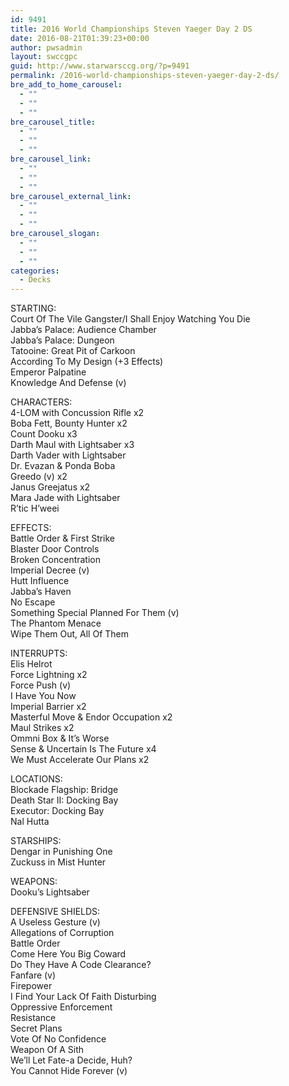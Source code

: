 ```yaml
---
id: 9491
title: 2016 World Championships Steven Yaeger Day 2 DS
date: 2016-08-21T01:39:23+00:00
author: pwsadmin
layout: swccgpc
guid: http://www.starwarsccg.org/?p=9491
permalink: /2016-world-championships-steven-yaeger-day-2-ds/
bre_add_to_home_carousel:
  - ""
  - ""
  - ""
bre_carousel_title:
  - ""
  - ""
  - ""
bre_carousel_link:
  - ""
  - ""
  - ""
bre_carousel_external_link:
  - ""
  - ""
  - ""
bre_carousel_slogan:
  - ""
  - ""
  - ""
categories:
  - Decks
---
```

STARTING:  
Court Of The Vile Gangster/I Shall Enjoy Watching You Die  
Jabba&#8217;s Palace: Audience Chamber  
Jabba&#8217;s Palace: Dungeon  
Tatooine: Great Pit of Carkoon  
According To My Design (+3 Effects)  
Emperor Palpatine  
Knowledge And Defense (v)

CHARACTERS:  
4-LOM with Concussion Rifle x2  
Boba Fett, Bounty Hunter x2  
Count Dooku x3  
Darth Maul with Lightsaber x3  
Darth Vader with Lightsaber  
Dr. Evazan & Ponda Boba  
Greedo (v) x2  
Janus Greejatus x2  
Mara Jade with Lightsaber  
R&#8217;tic H&#8217;weei

EFFECTS:  
Battle Order & First Strike  
Blaster Door Controls  
Broken Concentration  
Imperial Decree (v)  
Hutt Influence  
Jabba&#8217;s Haven  
No Escape  
Something Special Planned For Them (v)  
The Phantom Menace  
Wipe Them Out, All Of Them

INTERRUPTS:  
Elis Helrot  
Force Lightning x2  
Force Push (v)  
I Have You Now  
Imperial Barrier x2  
Masterful Move & Endor Occupation x2  
Maul Strikes x2  
Ommni Box & It&#8217;s Worse  
Sense & Uncertain Is The Future x4  
We Must Accelerate Our Plans x2

LOCATIONS:  
Blockade Flagship: Bridge  
Death Star II: Docking Bay  
Executor: Docking Bay  
Nal Hutta

STARSHIPS:  
Dengar in Punishing One  
Zuckuss in Mist Hunter

WEAPONS:  
Dooku&#8217;s Lightsaber

DEFENSIVE SHIELDS:  
A Useless Gesture (v)  
Allegations of Corruption  
Battle Order  
Come Here You Big Coward  
Do They Have A Code Clearance?  
Fanfare (v)  
Firepower  
I Find Your Lack Of Faith Disturbing  
Oppressive Enforcement  
Resistance  
Secret Plans  
Vote Of No Confidence  
Weapon Of A Sith  
We&#8217;ll Let Fate-a Decide, Huh?  
You Cannot Hide Forever (v)
